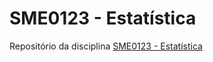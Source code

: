 # SME0123 - Estatística

Repositório da disciplina [SME0123 - Estatística](https://uspdigital.usp.br/jupiterweb/obterDisciplina?sgldis=SME0123&codcur=55041&codhab=0)
